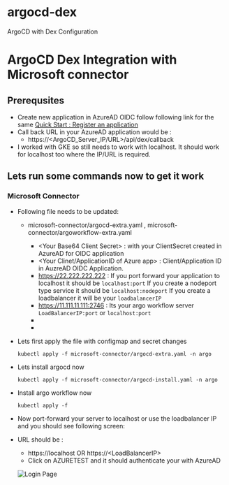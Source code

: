 # argocd-dex
ArgoCD with Dex Configuration
# ArgoCD Dex Integration with Microsoft connector 
## Prerequsites 
- Create new application in AzureAD OIDC follow following link for the same
    [Quick Start : Register an application](https://docs.microsoft.com/en-us/azure/active-directory/develop/quickstart-register-app)
- Call back URL in your AzureAD application would be : 
    - https://<ArgoCD_Server_IP/URL>/api/dex/callback
- I worked with GKE so still needs to work with localhost. It should work for localhost too where the IP/URL is required.
 
## Lets run some commands now to get it work
### Microsoft Connector

- Following file needs to be updated: 
    - microsoft-connector/argocd-extra.yaml , microsoft-connector/argoworkflow-extra.yaml 

       -  \<Your Base64 Client Secret>  : with your ClientSecret created in AzureAD for OIDC application
       -  <Your Clinet/ApplicationID of Azure app> : Client/Application ID in AuzreAD OIDC Application. 
        -  https://22.222.222.222       : If you port forward your application to localhost it should be `localhost:port`
                                            If you create a nodeport type service it should be `localhost:nodeport`
                                            If you create a loadbalancer it will be your `loadbalancerIP`
        - https://11.111.11.111:2746    : Its your argo workflow server `LoadBalancerIP:port`  or `localhost:port` 
        - 
        - 
-   Lets first apply the file with configmap and secret changes 
    ```
    kubectl apply -f microsoft-connector/argocd-extra.yaml -n argo 
    ```
- Lets install argocd now
    ```
    kubectl apply -f microsoft-connector/argocd-install.yaml -n argo 
    ```
- Install argo workflow now
    ```
    kubectl apply -f 
- Now port-forward your server to localhost or use the loadbalancer IP and you should see following screen: 
- URL should be : 
    -   https://localhost OR https://\<LoadBalancerIP>
    - Click on AZURETEST and it should authenticate your with AzureAD

    ![Login Page](ss/Login.JPG)